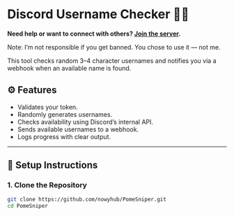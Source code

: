 # Discord Username Checker 🕵️‍♂️

**Need help or want to connect with others? [Join the server](https://discord.gg/gMmYcQKGHm).**

Note: I’m not responsible if you get banned. You chose to use it — not me.

This tool checks random 3–4 character usernames and notifies you via a webhook when an available name is found. 

## ⚙️ Features

- Validates your token.
- Randomly generates usernames.
- Checks availability using Discord’s internal API.
- Sends available usernames to a webhook.
- Logs progress with clear output.

---

## 🚀 Setup Instructions

### 1. Clone the Repository

```bash
git clone https://github.com/nowyhub/PomeSniper.git
cd PomeSniper
